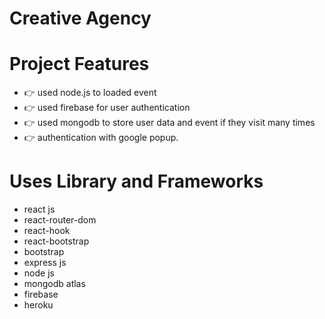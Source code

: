 # Creative Agency

# Project Features

* 👉 used node.js to loaded event
* 👉 used firebase for user authentication
* 👉 used mongodb to store user data and event if they visit many times
* 👉 authentication with google popup.

# Uses Library and Frameworks

* react js
* react-router-dom
* react-hook
* react-bootstrap
* bootstrap
* express js
* node js
* mongodb atlas
* firebase
* heroku
